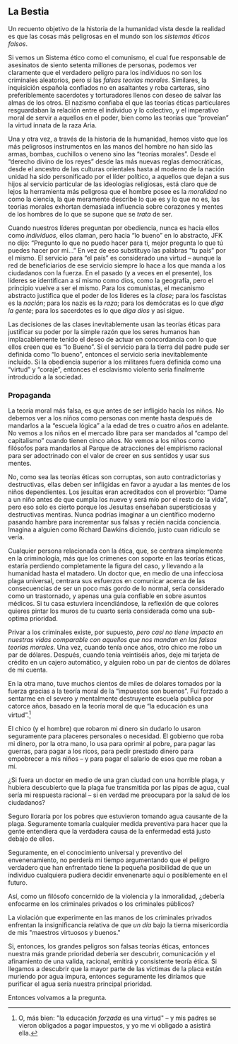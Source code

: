 ## La Bestia

Un recuento objetivo de la historia de la humanidad vista desde la realidad es que las cosas más peligrosas en el mundo son los *sistemas éticos falsos*.

Si vemos un Sistema ético como el comunismo, el cual fue responsable de asesinatos de siento setenta millones de personas, podemos ver claramente que el verdadero peligro para los individuos no son los criminales aleatorios, pero si las *falsas teorías morales*. Similares, la inquisición española confiados no en asaltantes y roba carteras, sino preferiblemente sacerdotes y torturadores llenos con deseo de salvar las almas de los otros. El nazismo confiaba el que las teorías éticas particulares resguardaban la relación entre el individuo y lo colectivo, y el imperativo moral de servir a aquellos en el poder, bien como las teorías que “proveían” la virtud innata de la raza Aria.

Una y otra vez, a través de la historia de la humanidad, hemos visto que los más peligrosos instrumentos en las manos del hombre no han sido las armas, bombas, cuchillos o veneno sino las “teorías morales”. Desde el “derecho divino de los reyes” desde las más nuevas reglas democráticas, desde el ancestro de las  culturas orientales hasta al moderno de la nación unidad ha sido personificado por el líder político, a aquellos que dejan a sus hijos al servicio particular de las ideologías religiosas, está claro que de lejos la herramienta más peligrosa que el hombre posee es la *moralidad* no como la ciencia, la que meramente describe lo que es y lo que no es, las teorías morales exhortan demasiada influencia sobre corazones y mentes de los hombres de lo que se supone que se *trata* de ser.

Cuando nuestros líderes preguntan por obediencia, nunca es hacia ellos como *individuos*, ellos claman, pero hacia “lo bueno” en lo abstracto, JFK no dijo: “Pregunto lo que no puedo hacer para ti, mejor pregunta lo que tú puedes hacer por mi…” En vez de eso substituyo las palabras “tu país” por el mismo. El servicio para “el país” es considerado una virtud – aunque la red de beneficiarios de ese servicio siempre lo hace a los que manda a los ciudadanos con la fuerza. En el pasado (y a veces en el presente), los líderes se identifican a sí mismo como dios, como la geografía, pero el principio vuelve a ser el mismo. Para los comunistas, el mecanismo abstracto justifica que el poder de los lideres es la *clase*; para los fascistas es la *nación*; para los nazis es la *raza*; para los demócratas es lo que *diga la gente*; para los sacerdotes es lo que *diga dios* y así sigue.

Las decisiones de las clases inevitablemente usan las teorías éticas para justificar su poder por la simple razón que los seres humanos han implacablemente tenido el deseo de actuar en concordancia con lo que ellos creen que es “lo Bueno”. Si el servicio para la tierra del padre pude ser definida como “lo bueno”, entonces el servicio seria inevitablemente incluido. Si la obediencia superior a los militares fuera definida como una “virtud” y “coraje”, entonces el esclavismo violento seria finalmente introducido a la sociedad. 

### Propaganda

La teoría moral más falsa, es que antes de ser infligido hacía los niños. No debemos ver a los niños como personas con mente hasta después de mandarlos a la “escuela lógica” a la edad de tres o cuatro años en adelante. No vemos a los niños en el mercado libre para ser mandados al “campo del capitalismo” cuando tienen cinco años. No vemos a los niños como filósofos para mandarlos al Parque de atracciones del empirismo racional para ser adoctrinado con el valor de creer en sus sentidos y usar sus mentes.

No, como sea las teorías éticas son corruptas, son auto contradictorias y destructivas, ellas deben ser infligidas en favor a ayudar a las mentes de los niños dependientes. Los jesuitas eran acreditados con el proverbio: “Dame a un niño antes de que cumpla los nueve y será mío por el resto de la vida”, pero eso solo es cierto porque los Jesuitas enseñaban supersticiosas y destructivas mentiras. Nunca podrías imaginar a un científico moderno pasando hambre para incrementar sus falsas y recién nacida conciencia. Imagina a alguien como Richard Dawkins diciendo, justo cuan ridículo se vería.

Cualquier persona relacionada con la ética, que, se centrara simplemente en la criminología, más que los crímenes con soporte en las teorías éticas, estaría perdiendo completamente la figura del caso, y llevando a la humanidad hasta el matadero. Un doctor que, en medio de una infecciosa plaga universal, centrara sus esfuerzos en comunicar acerca de las consecuencias de ser un poco más gordo de lo normal, sería considerado como un trastornado, y apenas una guía confiable en sobre asuntos médicos. Si tu casa estuviera incendiándose, la reflexión de que colores quieres pintar los muros de tu cuarto sería considerada como una sub-optima prioridad.

Privar a los criminales existe, por supuesto, *pero casi no tiene impacto en nuestras vidas comparable con aquellos que nos mandan en las falsas teorías morales*. Una vez, cuando tenía once años, otro chico me robo un par de dólares. Después, cuando tenía veintiséis años, deje mi tarjeta de crédito en un cajero automático, y alguien robo un par de cientos de dólares de mi cuenta.

En la otra mano, tuve muchos cientos de miles de dolares tomados por la fuerza gracias a la teoría moral de la “impuestos son buenos”. Fui forzado a sentarme en el severo y mentalmente destruyente escuela publica por catorce años, basado en la teoría moral de que “la educación es una virtud”.[^12]

El chico (y el hombre) que robaron mi dinero sin dudarlo lo usaron seguramente para placeres personales o necesidad. El gobierno que roba mi dinero, por la otra mano, lo usa para oprimir al pobre, para pagar las guerras, para pagar a los ricos, para pedir prestado dinero para empobrecer a mis niños – y para pagar el salario de esos que me roban a mí.

¿Si fuera un doctor en medio de una gran ciudad con una horrible plaga, y hubiera descubierto que la plaga fue transmitida por las pipas de agua, cual sería mi respuesta racional – si en verdad me preocupara por la salud de los ciudadanos? 

Seguro lloraría por los pobres que estuvieron tomando agua causante de la plaga. Seguramente tomaría cualquier medida preventiva para hacer que la gente entendiera que la verdadera causa de la enfermedad está justo debajo de ellos. 

Seguramente, en el conocimiento universal y preventivo del envenenamiento, no perdería mi tiempo argumentando que el peligro verdadero que han enfrentado tiene la pequeña posibilidad de que un individuo cualquiera pudiera decidir envenenarte aquí o posiblemente en el futuro.

Así, como un filósofo concernido de la violencia y la inmoralidad, ¿debería enfocarme en los criminales privados o los criminales públicos?

La violación que experimente en las manos de los criminales privados enfrentan la insignificancia relativa de que *un día* bajo la tierna misericordia de mis "maestros virtuosos y buenos."

Si, entonces, los grandes peligros son falsas teorías éticas, entonces nuestra más grande prioridad debería ser descubrir, comunicación y el afinamiento de una valida, racional, emitirá y consistente teoría ética. Si llegamos a descubrir que la mayor parte de las víctimas de la placa están muriendo por agua impura, entonces seguramente les diríamos que purificar el agua sería nuestra principal prioridad.

Entonces volvamos a la pregunta.

[^12]: O, más bien: "la educación *forzada* es una virtud" – y mis padres se vieron obligados a pagar impuestos, y yo me vi obligado a asistirá ella.

